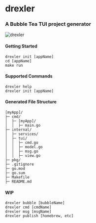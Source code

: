 # drexler

### A Bubble Tea TUI project generator

![drexler](https://user-images.githubusercontent.com/11764379/222506345-d309c288-ab9a-47f9-bfa3-317446b125bf.gif)

#### Getting Started

```
drexler init [appName]
cd [appName]
make run
```

#### Supported Commands

```
drexler help
drexler init [appName]
```

#### Generated File Structure

```
[myApp]/
├─ cmd/
│  ├─ [myApp]/
│  │  ├─ main.go
├─ internal/
│  ├─ services/
│  ├─ tui/
│  │  ├─ cmd.go
│  │  ├─ model.go
│  │  ├─ msg.go
│  │  ├─ view.go
├─ pkg/
├─ .gitignore
├─ go.mod
├─ go.sum
├─ Makefile
├─ README.md
```

#### WIP

```
drexler bubble [bubbleName]
drexler cmd [cmdName]
drexler msg [msgName]
drexler publish [homebrew, etc]
```
